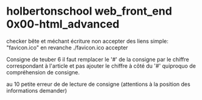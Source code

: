 # holbertonschool web_front_end 0x00-html_advanced


checker bête et méchant écriture non accepter des liens simple: "favicon.ico" en revanche ./favicon.ico accepter

Consigne de teuber 6 il faut remplacer le  '#' de la consigne par le chiffre correspondant à l'article et pas
ajouter le chiffre à côté du '#' quiproquo de compréhension de consigne.

au 10 petite  erreur de de lecture de consigne (attentions à la position des informations demander)
